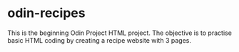 # odin-recipes
This is the beginning Odin Project HTML project.
The objective is to practise basic HTML coding by creating a recipe website with 3 pages.

